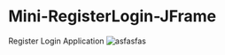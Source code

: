 # Mini-RegisterLogin-JFrame
Register Login Application
![asfasfas](https://user-images.githubusercontent.com/48295407/152640555-f556e8a4-89cb-4858-90e1-1e67ea037155.PNG)
